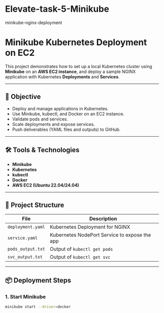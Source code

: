 # Elevate-task-5-Minikube
minikube-nginx-deployment

# Minikube Kubernetes Deployment on EC2

This project demonstrates how to set up a local Kubernetes cluster using **Minikube** on an **AWS EC2 instance**, and deploy a sample NGINX application with Kubernetes **Deployments** and **Services**.

---

## 🚀 Objective

- Deploy and manage applications in Kubernetes.
- Use Minikube, kubectl, and Docker on an EC2 instance.
- Validate pods and services.
- Scale deployments and expose services.
- Push deliverables (YAML files and outputs) to GitHub.

---

## 🛠️ Tools & Technologies

- **Minikube**
- **Kubernetes**
- **kubectl**
- **Docker**
- **AWS EC2 (Ubuntu 22.04/24.04)**

---

## 📂 Project Structure

| File | Description |
|------|-------------|
| `deployment.yaml` | Kubernetes Deployment for NGINX |
| `service.yaml`    | Kubernetes NodePort Service to expose the app |
| `pods_output.txt` | Output of `kubectl get pods` |
| `svc_output.txt`  | Output of `kubectl get svc` |

---

## 📦 Deployment Steps

### 1. Start Minikube

```bash
minikube start --driver=docker
